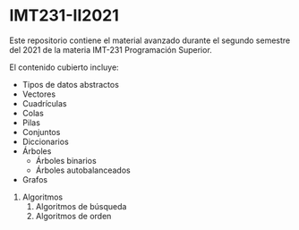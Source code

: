 # IMT231-II2021

Este repositorio contiene el material avanzado durante el segundo semestre del 2021 de la materia IMT-231 Programación Superior.

El contenido cubierto incluye:

* Tipos de datos abstractos
* Vectores
* Cuadrículas
* Colas
* Pilas
* Conjuntos
* Diccionarios
* Árboles
    * Árboles binarios
    * Árboles autobalanceados
* Grafos



1. Algoritmos
    1. Algoritmos de búsqueda
    1. Algoritmos de orden
